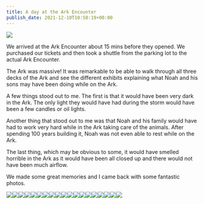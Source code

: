 ```yaml
---
title: A day at the Ark Encounter
publish_date: 2021-12-10T10:58:19+00:00
---
```


![](https://lukebouch-com.s3.us-west-004.backblazeb2.com/51/6108aca8-6054-48d2-9fb0-50c0a37c83bf.png)

We arrived at the Ark Encounter about 15 mins before they opened. We purchased our tickets and then took a shuttle from the parking lot to the actual Ark Encounter.

The Ark was massive! It was remarkable to be able to walk through all three decks of the Ark and see the different exhibits explaining what Noah and his sons may have been doing while on the Ark.

A few things stood out to me. The first is that it would have been very dark in the Ark. The only light they would have had during the storm would have been a few candles or oil lights.

Another thing that stood out to me was that Noah and his family would have had to work very hard while in the Ark taking care of the animals. After spending 100 years building it, Noah was not even able to rest while on the Ark.

The last thing, which may be obvious to some, it would have smelled horrible in the Ark as it would have been all closed up and there would not have been much airflow.

We made some great memories and I came back with some fantastic photos.

![](https://lukebouch.com/uploads/2021/bf898f60f0.jpg)![](https://lukebouch.com/uploads/2021/fcd269469b.jpg)![](https://lukebouch.com/uploads/2021/c6334ab3a4.jpg)![](https://lukebouch.com/uploads/2021/5dbd6ee18c.jpg)![](https://lukebouch.com/uploads/2021/c7d44931e4.jpg)![](https://lukebouch.com/uploads/2021/a791506aa4.jpg)![](https://lukebouch.com/uploads/2021/e666658502.jpg)![](https://lukebouch.com/uploads/2021/063e365ee4.jpg)![](https://lukebouch.com/uploads/2021/c5e995f84b.jpg)![](https://lukebouch.com/uploads/2021/71084559d9.jpg)![](https://lukebouch.com/uploads/2021/f771ec9bd2.jpg)![](https://lukebouch.com/uploads/2021/509d0aa8c6.jpg)![](https://lukebouch.com/uploads/2021/75974304d7.jpg)![](https://lukebouch.com/uploads/2021/2934005d61.jpg)![](https://lukebouch.com/uploads/2021/c7ad772034.jpg)![](https://lukebouch.com/uploads/2021/8c237bba12.jpg)![](https://lukebouch.com/uploads/2021/f6b0222e67.jpg)![](https://lukebouch.com/uploads/2021/69e4d9b868.jpg)![](https://lukebouch-com.s3.us-west-004.backblazeb2.com/52/b3c87641-808e-400f-baec-3b9478b9efbb.png)
